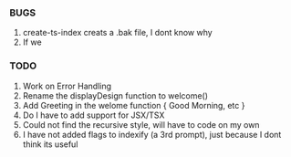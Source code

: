 ### BUGS
1) create-ts-index creats a .bak file, I dont know why
2) If we 

### TODO
1) Work on Error Handling
2) Rename the displayDesign function to welcome()
3) Add Greeting in the welome function { Good Morning, etc }
4) Do I have to add support for JSX/TSX
5) Could not find the recursive style, will have to code on my own
6) I have not added flags to indexify (a 3rd prompt), just because I dont think its useful